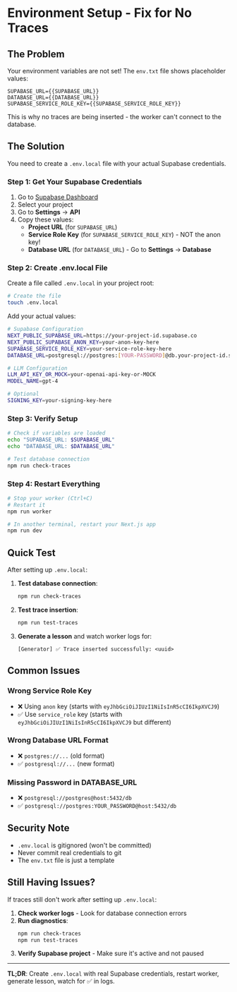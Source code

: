 # Environment Setup - Fix for No Traces

## The Problem
Your environment variables are not set! The `env.txt` file shows placeholder values:
```
SUPABASE_URL={{SUPABASE_URL}}
DATABASE_URL={{DATABASE_URL}}
SUPABASE_SERVICE_ROLE_KEY={{SUPABASE_SERVICE_ROLE_KEY}}
```

This is why no traces are being inserted - the worker can't connect to the database.

## The Solution

You need to create a `.env.local` file with your actual Supabase credentials.

### Step 1: Get Your Supabase Credentials

1. Go to [Supabase Dashboard](https://app.supabase.com)
2. Select your project
3. Go to **Settings** → **API**
4. Copy these values:
   - **Project URL** (for `SUPABASE_URL`)
   - **Service Role Key** (for `SUPABASE_SERVICE_ROLE_KEY`) - NOT the anon key!
   - **Database URL** (for `DATABASE_URL`) - Go to **Settings** → **Database**

### Step 2: Create .env.local File

Create a file called `.env.local` in your project root:

```bash
# Create the file
touch .env.local
```

Add your actual values:

```bash
# Supabase Configuration
NEXT_PUBLIC_SUPABASE_URL=https://your-project-id.supabase.co
NEXT_PUBLIC_SUPABASE_ANON_KEY=your-anon-key-here
SUPABASE_SERVICE_ROLE_KEY=your-service-role-key-here
DATABASE_URL=postgresql://postgres:[YOUR-PASSWORD]@db.your-project-id.supabase.co:5432/postgres

# LLM Configuration
LLM_API_KEY_OR_MOCK=your-openai-api-key-or-MOCK
MODEL_NAME=gpt-4

# Optional
SIGNING_KEY=your-signing-key-here
```

### Step 3: Verify Setup

```bash
# Check if variables are loaded
echo "SUPABASE_URL: $SUPABASE_URL"
echo "DATABASE_URL: $DATABASE_URL"

# Test database connection
npm run check-traces
```

### Step 4: Restart Everything

```bash
# Stop your worker (Ctrl+C)
# Restart it
npm run worker

# In another terminal, restart your Next.js app
npm run dev
```

## Quick Test

After setting up `.env.local`:

1. **Test database connection**:
   ```bash
   npm run check-traces
   ```

2. **Test trace insertion**:
   ```bash
   npm run test-traces
   ```

3. **Generate a lesson** and watch worker logs for:
   ```
   [Generator] ✅ Trace inserted successfully: <uuid>
   ```

## Common Issues

### Wrong Service Role Key
- ❌ Using `anon` key (starts with `eyJhbGciOiJIUzI1NiIsInR5cCI6IkpXVCJ9`)
- ✅ Use `service_role` key (starts with `eyJhbGciOiJIUzI1NiIsInR5cCI6IkpXVCJ9` but different)

### Wrong Database URL Format
- ❌ `postgres://...` (old format)
- ✅ `postgresql://...` (new format)

### Missing Password in DATABASE_URL
- ❌ `postgresql://postgres@host:5432/db`
- ✅ `postgresql://postgres:YOUR_PASSWORD@host:5432/db`

## Security Note

- `.env.local` is gitignored (won't be committed)
- Never commit real credentials to git
- The `env.txt` file is just a template

## Still Having Issues?

If traces still don't work after setting up `.env.local`:

1. **Check worker logs** - Look for database connection errors
2. **Run diagnostics**:
   ```bash
   npm run check-traces
   npm run test-traces
   ```
3. **Verify Supabase project** - Make sure it's active and not paused

---

**TL;DR**: Create `.env.local` with real Supabase credentials, restart worker, generate lesson, watch for ✅ in logs.

